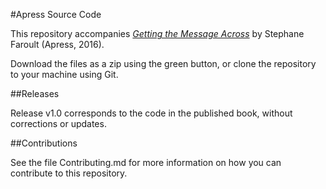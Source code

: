 #Apress Source Code

This repository accompanies [*Getting the Message Across*](http://www.apress.com/9781484222942) by Stephane Faroult (Apress, 2016).

[comment]: #cover

Download the files as a zip using the green button, or clone the repository to your machine using Git.

##Releases

Release v1.0 corresponds to the code in the published book, without corrections or updates.

##Contributions

See the file Contributing.md for more information on how you can contribute to this repository.
